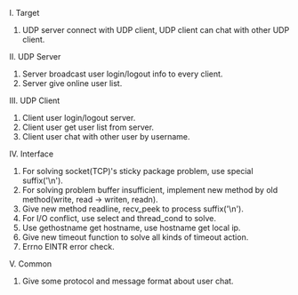 I. Target
1. UDP server connect with UDP client, UDP client can chat with other UDP client.

II. UDP Server
1. Server broadcast user login/logout info to every client.
2. Server give online user list.

III. UDP Client
1. Client user login/logout server.
2. Client user get user list from server.
3. Client user chat with other user by username.

IV. Interface
1. For solving socket(TCP)'s sticky package problem, use special suffix('\n').
2. For solving problem buffer insufficient, implement new method by old method(write, read -> writen, readn).
3. Give new method readline, recv_peek to process suffix('\n').
4. For I/O conflict, use select and thread_cond to solve.
5. Use gethostname get hostname, use hostname get local ip.
6. Give new timeout function to solve all kinds of timeout action.
7. Errno EINTR error check.

V. Common
1. Give some protocol and message format about user chat.
